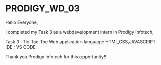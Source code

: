 # PRODIGY_WD_03
Hello Everyone,

I completed my Task 3 as a webdevelopment intern in Prodigy Infotech,

Task 3 : Tic-Tac-Toe Web application
language: HTML,CSS,JAVASCRIPT 
IDE : VS CODE

Thank you Prodigy Infotech for this opportunity!!

